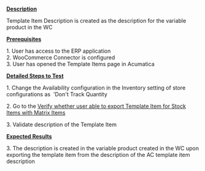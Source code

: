 
<div class="page view">
<div class="wiki-content">
<p><strong><u>Description</u></strong></p>
<p>Template Item Description is created as the description for the variable product in the WC</p>
<p style="margin-left: 0.0in;"><strong><u>Prerequisites</u></strong>&nbsp;</p>
<p style="margin-left: 0.0in;">1. User has access to the ERP application<br />2. WooCommerce Connector is configured<br />3. User has opened the Template Items page in Acumatica</p>
<p style="margin-left: 0.0in;"><strong><u>Detailed Steps to Test</u></strong>&nbsp;</p>
<p>1. Change the Availability configuration in the Inventory setting of store configurations as&nbsp; 'Don't Track Quantity</p>
<p style="margin-left: 0.0in;">2. Go to the&nbsp;<a href="https://wiki.acumatica.com/x/_gmXC" rel="nofollow">Verify whether user able to export Template Item for Stock Items with Matrix Items</a><a href="https://wiki.acumatica.com/x/_gmXC" rel="nofollow"></a></p>
<p style="margin-left: 0.0in;">3. Validate description of the Template Item</p>
<p style="margin-left: 0.0in;"><strong><u>Expected Results</u></strong>&nbsp;</p>
<p style="margin-left: 0.0in;">3. The description is created in the variable product created in the WC upon exporting the template item from the description of the AC template item description</p></div></div>

